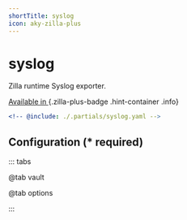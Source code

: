 ```yaml
---
shortTitle: syslog
icon: aky-zilla-plus
---
```


# syslog

Zilla runtime Syslog exporter.

[Available in <ZillaPlus/>](https://www.aklivity.io/products/zilla-plus)
{.zilla-plus-badge .hint-container .info}

```yaml {3}
<!-- @include: ./.partials/syslog.yaml -->
```

## Configuration (\* required)

::: tabs

@tab vault

<!-- @include: ../../protocol/.partials/vault.md -->

@tab options

<!-- @include: ./.partials/syslog-options.md -->

:::